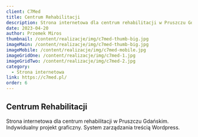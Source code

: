 ```yaml
---
client: C7Med
title: Centrum Rehabilitacji
description: Strona internetowa dla centrum rehabilitacji w Pruszczu Gdańskim. Indywidualny projekt graficzny. System zarządzania treścią Wordpress.
date: 2023-04-20
author: Przemek Miros
thumbnail: /content/realizacje/img/c7med-thumb-big.jpg
imageMain: /content/realizacje/img/c7med-thumb-big.jpg
imageMobile: /content/realizacje/img/c7med-mobile.jpg
imageGridOne: /content/realizacje/img/c7med-1.jpg
imageGridTwo: /content/realizacje/img/c7med-2.jpg
category: 
  - Strona internetowa
link: https://c7med.pl/
order: 6
---
```


## Centrum Rehabilitacji

Strona internetowa dla centrum rehabilitacji w Pruszczu Gdańskim. Indywidualny projekt graficzny. System zarządzania treścią Wordpress.
